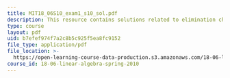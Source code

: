 ```yaml
---
title: MIT18_06S10_exam1_s10_sol.pdf
description: This resource contains solutions related to elimination changes.
type: course
layout: pdf
uid: b7efef974f7a2c8b5c925f5ea8fc9152
file_type: application/pdf
file_location: >-
  https://open-learning-course-data-production.s3.amazonaws.com/18-06-linear-algebra-spring-2010/b7efef974f7a2c8b5c925f5ea8fc9152_MIT18_06S10_exam1_s10_sol.pdf
course_id: 18-06-linear-algebra-spring-2010
---
```

